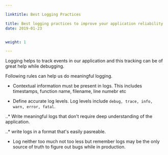 ```yaml
---

linktitle: Best Logging Practices

title: Best logging practices to improve your application reliability
date: 2019-01-23


weight: 1

---
```


Logging helps to track events in our application and this tracking can be of great help while debugging. 

Following rules can help us do meaningful logging.   

* Contextual information must be present in logs. This includes timestamps, function name, filename, line numebr etc 

+ Define accurate log levels. Log levels include `debug, trace, info, warn, error, fatal`.  

..* Write meaningful logs that don't require deep understanding of the application. 

..* write logs in a format that's easily pasreable.  

* Log neither too much not too less but remember logs may be the only source of truth to figure out bugs while in production.  

 
